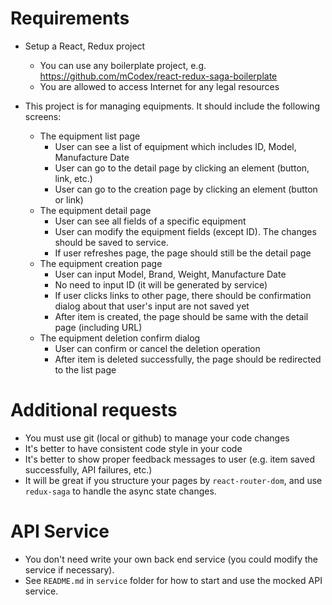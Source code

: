 # Requirements
- Setup a React, Redux project
  - You can use any boilerplate project, e.g. https://github.com/mCodex/react-redux-saga-boilerplate
  - You are allowed to access Internet for any legal resources

- This project is for managing equipments. It should include the following screens:
  - The equipment list page
    - User can see a list of equipment which includes ID, Model, Manufacture Date
    - User can go to the detail page by clicking an element (button, link, etc.)
    - User can go to the creation page by clicking an element (button or link)
  - The equipment detail page
    - User can see all fields of a specific equipment
    - User can modify the equipment fields (except ID). The changes should be saved to service.
    - If user refreshes page, the page should still be the detail page
  - The equipment creation page
    - User can input Model, Brand, Weight, Manufacture Date
    - No need to input ID (it will be generated by service)
    - If user clicks links to other page, there should be confirmation dialog about that user's input are not saved yet
    - After item is created, the page should be same with the detail page (including URL)
  - The equipment deletion confirm dialog
    - User can confirm or cancel the deletion operation
    - After item is deleted successfully, the page should be redirected to the list page


# Additional requests
- You must use git (local or github) to manage your code changes
- It's better to have consistent code style in your code
- It's better to show proper feedback messages to user (e.g. item saved successfully, API failures, etc.)
- It will be great if you structure your pages by `react-router-dom`, and use `redux-saga` to handle the async state changes.

# API Service
- You don't need write your own back end service (you could modify the service if necessary).
- See `README.md` in `service` folder for how to start and use the mocked API service.
